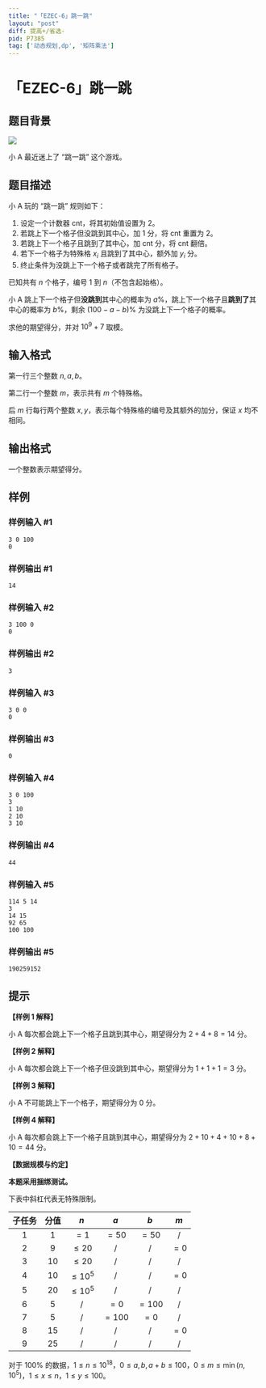 ```yaml
---
title: "「EZEC-6」跳一跳"
layout: "post"
diff: 提高+/省选-
pid: P7385
tag: ['动态规划,dp', '矩阵乘法']
---
```

# 「EZEC-6」跳一跳
## 题目背景

![](https://cdn.luogu.com.cn/upload/image_hosting/zq0mhuy7.png)

小 A 最近迷上了 “跳一跳” 这个游戏。
## 题目描述

小 A 玩的 “跳一跳” 规则如下：

1. 设定一个计数器 $\text{cnt}$，将其初始值设置为 $2$。
2. 若跳上下一个格子但没跳到其中心，加 $1$ 分，将 $\text{cnt}$ 重置为 $2$。
3. 若跳上下一个格子且跳到了其中心，加 $\text{cnt}$ 分，将 $\text{cnt}$ 翻倍。
4. 若下一个格子为特殊格 $x_i$ 且跳到了其中心，额外加 $y_i$ 分。
5. 终止条件为没跳上下一个格子或者跳完了所有格子。

已知共有 $n$ 个格子，编号 $1$ 到 $n$（不包含起始格）。

小 A 跳上下一个格子但**没跳到**其中心的概率为 $a\%$，跳上下一个格子且**跳到了**其中心的概率为 $b\%$，剩余 $(100-a-b)\%$ 为没跳上下一个格子的概率。

求他的期望得分，并对 $10^9+7$ 取模。
## 输入格式

第一行三个整数 $n,a,b$。

第二行一个整数 $m$，表示共有 $m$ 个特殊格。

后 $m$ 行每行两个整数 $x,y$，表示每个特殊格的编号及其额外的加分，保证 $x$ 均不相同。
## 输出格式

一个整数表示期望得分。
## 样例

### 样例输入 #1
```
3 0 100
0
```
### 样例输出 #1
```
14
```
### 样例输入 #2
```
3 100 0
0
```
### 样例输出 #2
```
3
```
### 样例输入 #3
```
3 0 0
0
```
### 样例输出 #3
```
0
```
### 样例输入 #4
```
3 0 100
3
1 10
2 10
3 10
```
### 样例输出 #4
```
44
```
### 样例输入 #5
```
114 5 14
3
14 15
92 65
100 100
```
### 样例输出 #5
```
190259152
```
## 提示

**【样例 1 解释】**

小 A 每次都会跳上下一个格子且跳到其中心，期望得分为 $2+4+8=14$ 分。

**【样例 2 解释】**

小 A 每次都会跳上下一个格子但没跳到其中心，期望得分为 $1+1+1=3$ 分。

**【样例 3 解释】**

小 A 不可能跳上下一个格子，期望得分为 $0$ 分。

**【样例 4 解释】**

小 A 每次都会跳上下一个格子且跳到其中心，期望得分为 $2+10+4+10+8+10=44$ 分。

**【数据规模与约定】**

**本题采用捆绑测试。**

下表中斜杠代表无特殊限制。

| 子任务 | 分值 | $n$ | $a$ | $b$ | $m$ |
| :----------: | :----------: | :----------: | :----------: | :----------: | :----------: |
| $1$ | $1$ | $=1$ | $=50$ | $=50$ | / |
| $2$ | $9$ | $\le 20$ | / | / | $=0$ |
| $3$ | $10$ | $\le 20$ | / | / | / |
| $4$ | $10$ | $\le 10^5$ | / | / | $=0$ |
| $5$ | $20$ | $\le 10^5$ | / | / | / |
| $6$ | $5$ | / | $=0$ | $=100$ | / |
| $7$ | $5$ | / | $=100$ | $=0$ | / |
| $8$ | $15$ | / | / | / | $=0$ |
| $9$ | $25$ | / | / | / | / |

对于 $100\%$ 的数据，$1\le n\le 10^{18}$，$0\le a,b,a+b\le 100$，$0\le m\le \min(n,10^5)$，$1\le x\le n$，$1\le y\le 100$。
